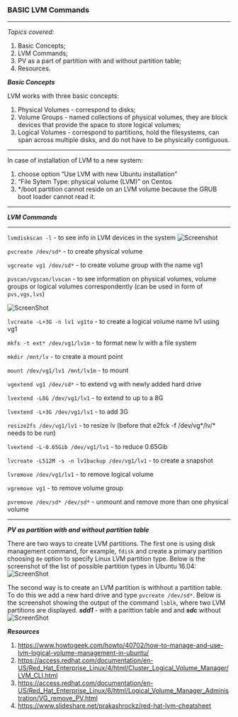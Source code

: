 

### **BASIC LVM Commands** ###
-------
*Topics covered:*
1. Basic Concepts;
2. LVM Commands;
2. PV as a part of partition with and without partition table;
3. Resources.


***Basic Concepts***


LVM works with three basic concepts:
1. Physical Volumes - correspond to disks; 
2. Volume Groups - named collections of physical volumes, they are block devices that provide the space to store logical volumes;
3. Logical Volumes - correspond to partitions, hold the filesystems, can span across multiple disks, and do not have to be physically contiguous.

_______________________________________________________________________________________________________________________________________

In case of installation of LVM to a new system:
1. choose option “Use LVM with new Ubuntu installation” 
2. “File Sytem Type: physical volume (LVM)” on Centos 
3. */boot partition cannot reside on an LVM volume because the GRUB boot loader cannot read it.
_______________________________________________________________________________________________________________________________________


***LVM Commands***

______________________________________________________________________________________________________________________________________
```lvmdiskscan -l``` -  to see info in LVM devices in the system ![Screenshot](https://github.com/irynadiudiuk/Linux_Fundamentals/blob/master/LVM/lvm.PNG)


```pvcreate /dev/sd*``` -  to create physical volume

```vgcreate vg1 /dev/sd*``` - to create volume group with the name vg1

```pvscan/vgscan/lvscan``` - to see information on physical volumes, volume groups or logical volumes correspondently (can be used in form of ```pvs,vgs,lvs```)

![ScreenShot](https://github.com/irynadiudiuk/Linux_Fundamentals/blob/master/LVM/vgs.PNG)


```lvcreate -L+3G -n lv1 vg1to``` - to  create a logical volume name lv1 using vg1

```mkfs -t ext* /dev/vg1/lv1m``` - to format new lv with a file system

```mkdir /mnt/lv```  - to create a mount point

```mount /dev/vg1/lv1 /mnt/lv1m``` - to mount

```vgextend vg1 /dev/sd*``` - to extend vg with newly added hard drive

```lvextend -L8G /dev/vg1/lv1``` - to extend to up to a 8G

```lvextend -L+3G /dev/vg1/lv1``` - to add 3G

```resize2fs /dev/vg1/lv1``` - to resize lv (before that e2fck -f /dev/vg*/lv/* needs to be run)

```lvextend -L-0.65Gib /dev/vg1/lv1``` - to reduce 0.65Gib

```lvcreate -L512M -s -n lv1backup /dev/vg1/lv1``` - to create a snapshot

```lvremove /dev/vg1/lv1``` - to remove logical volume

```vgremove vg1``` - to remove volume group

```pvremove /dev/sd* /dev/sd*```  - unmount and remove more than one physical volume


________________________________________________________________________________________________________________________________
 
 ***PV as partition with and without partition table*** 
 
 There are two ways to create LVM partitions. The first one is using disk management command, for example, ```fdisk``` and create a primary partition choosing ```8e``` option to specify Linux LVM partition type.
 Below is the screenshot of the list of possible partition types in Ubuntu 16.04:
 ![ScreenShot](https://github.com/irynadiudiuk/Linux_Fundamentals/blob/master/LVM/8E.PNG)
 
 
The second way is to create an LVM partition is withhout a partition table. To do this we add a new hard drive and type ```pvcreate /dev/sd*```. Below is the screenshot showing the output of the command ```lsblk```, where two LVM partitions are displayed.
***sdd1*** - with a parittion table and and ***sdc*** without
 ![ScreenShot](https://github.com/irynadiudiuk/Linux_Fundamentals/blob/master/LVM/withwithout.PNG)
 
 ***Resources***
 
 1. https://www.howtogeek.com/howto/40702/how-to-manage-and-use-lvm-logical-volume-management-in-ubuntu/
 2. https://access.redhat.com/documentation/en-US/Red_Hat_Enterprise_Linux/4/html/Cluster_Logical_Volume_Manager/LVM_CLI.html
 3. https://access.redhat.com/documentation/en-US/Red_Hat_Enterprise_Linux/6/html/Logical_Volume_Manager_Administration/VG_remove_PV.html
 4. https://www.slideshare.net/prakashrockz/red-hat-lvm-cheatsheet
 




